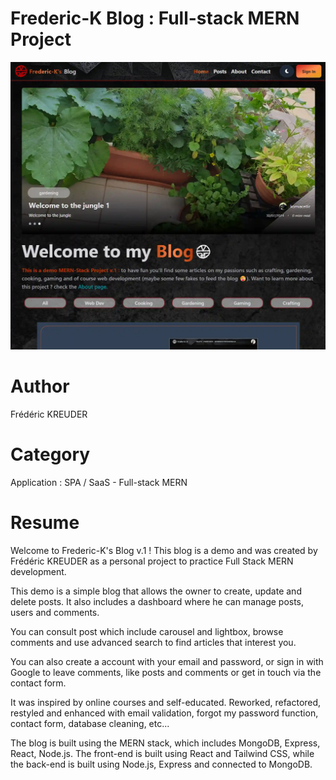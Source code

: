 # Frederic-K Blog : Full-stack MERN Project
![banner](client/src/assets/readme/FKBlog-1.webp)

# Author
Frédéric KREUDER

# Category
Application : SPA / SaaS - Full-stack MERN

# Resume
Welcome to Frederic-K's Blog v.1 ! This blog is a demo and was created by Frédéric KREUDER as a personal project to practice Full Stack MERN development.

This demo is a simple blog that allows the owner to create, update and delete posts. It also includes a dashboard where he can manage posts, users and comments.

You can consult post which include carousel and lightbox, browse comments and use advanced search to find articles that interest you.

You can also create a account with your email and password, or sign in with Google to leave comments, like posts and comments or get in touch via the contact form.

It was inspired by online courses and self-educated. Reworked, refactored, restyled and enhanced with email validation, forgot my password function, contact form, database cleaning, etc...

The blog is built using the MERN stack, which includes MongoDB, Express, React, Node.js. The front-end is built using React and Tailwind CSS, while the back-end is built using Node.js, Express and connected to MongoDB.
